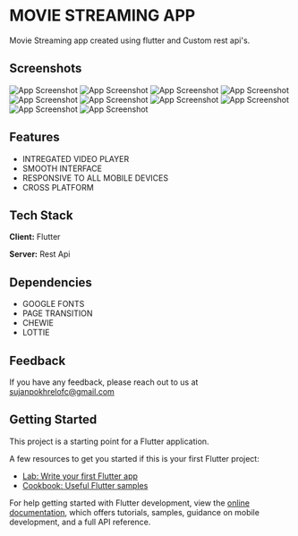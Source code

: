 
# MOVIE STREAMING APP

Movie Streaming app created using flutter and Custom rest api's.


## Screenshots

![App Screenshot](https://i.postimg.cc/3JpqTHmf/mock1.jpg)
![App Screenshot](https://i.postimg.cc/m2QmnyW0/mock2.jpg)
![App Screenshot](https://i.postimg.cc/8P8ywn9R/mock3.jpg)
![App Screenshot](https://i.postimg.cc/sgsTCGV1/mock4.jpg)
![App Screenshot](https://i.postimg.cc/9fXgZRSs/mock5.jpg)
![App Screenshot](https://i.postimg.cc/d1b9HLHs/mock6.jpg)
![App Screenshot](https://i.postimg.cc/mgj8LZDj/mock7.jpg)
![App Screenshot](https://i.postimg.cc/mr6j9d7F/mock8.jpg)
![App Screenshot](https://i.postimg.cc/wjQb1cWh/mock9.jpg)
![App Screenshot](https://i.postimg.cc/sXQc4pJH/mock10.jpg)











## Features

- INTREGATED VIDEO PLAYER
- SMOOTH INTERFACE
- RESPONSIVE TO ALL MOBILE DEVICES
- CROSS PLATFORM


## Tech Stack

**Client:** Flutter

**Server:** Rest Api


## Dependencies

- GOOGLE FONTS
- PAGE TRANSITION
- CHEWIE 
- LOTTIE

## Feedback

If you have any feedback, please reach out to us at sujanpokhrelofc@gmail.com



## Getting Started

This project is a starting point for a Flutter application.

A few resources to get you started if this is your first Flutter project:

- [Lab: Write your first Flutter app](https://docs.flutter.dev/get-started/codelab)
- [Cookbook: Useful Flutter samples](https://docs.flutter.dev/cookbook)

For help getting started with Flutter development, view the
[online documentation](https://docs.flutter.dev/), which offers tutorials,
samples, guidance on mobile development, and a full API reference.
